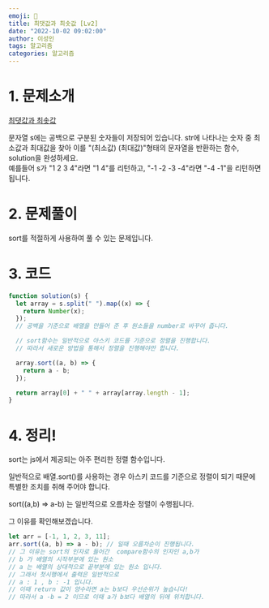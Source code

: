 ```yaml
---
emoji: 📖
title: 최댓값과 최솟값 [Lv2]
date: "2022-10-02 09:02:00"
author: 이성인
tags: 알고리즘
categories: 알고리즘
---
```


# 1. 문제소개

[최댓값과 최솟값](https://school.programmers.co.kr/learn/courses/30/lessons/12939)

문자열 s에는 공백으로 구분된 숫자들이 저장되어 있습니다. str에 나타나는 숫자 중 최소값과 최대값을 찾아 이를 "(최소값) (최대값)"형태의 문자열을 반환하는 함수, solution을 완성하세요.  
예를들어 s가 "1 2 3 4"라면 "1 4"를 리턴하고, "-1 -2 -3 -4"라면 "-4 -1"을 리턴하면 됩니다.

# 2. 문제풀이

sort를 적절하게 사용하여 풀 수 있는 문제입니다.

# 3. 코드

```js
function solution(s) {
  let array = s.split(" ").map((x) => {
    return Number(x);
  });
  // 공백을 기준으로 배열을 만들어 준 후 원소들을 number로 바꾸어 줍니다.

  // sort함수는 일반적으로 아스키 코드를 기준으로 정렬을 진행합니다.
  // 따라서 새로운 방법을 통해서 정렬을 진행해야만 합니다.

  array.sort((a, b) => {
    return a - b;
  });

  return array[0] + " " + array[array.length - 1];
}
```

# 4. 정리!

sort는 js에서 제공되는 아주 편리한 정렬 함수입니다.

일반적으로 배열.sort()를 사용하는 경우 아스키 코드를 기준으로 정렬이 되기 때문에 특별한 조치를 취해 주어야 합니다.

sort((a,b) => a-b) 는 일반적으로 오름차순 정렬이 수행됩니다.

그 이유를 확인해보겠습니다.

```js
let arr = [-1, 1, 2, 3, 11];
arr.sort((a, b) => a - b); // 일때 오름차순이 진행됩니다.
// 그 이유는 sort의 인자로 들어간  compare함수의 인자인 a,b가
// b 가 배열의 시작부분에 있는 원소
// a 는 배열의 상대적으로 끝부분에 있는 원소 입니다.
// 그래서 첫시행에서 출력은 일반적으로
// a : 1 , b : -1 입니다.
// 이때 return 값이 양수라면 a는 b보다 우선순위가 높습니다!
// 따라서 a -b = 2 이므로 이때 a가 b보다 배열의 뒤에 위치합니다.
```
